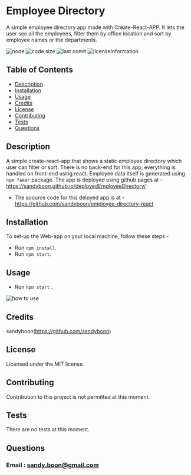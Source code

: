 # Employee Directory

A simple employee directory app made with Create-React-APP. It lets the user see all the employees, filter them by office location and sort by employee names or the departments.

![node](https://img.shields.io/node/v/latest?style=plastic)
![code size](https://img.shields.io/github/languages/code-size/sandyboon/employee-directory-react)
![last comit](https://img.shields.io/github/last-commit/sandyboon/employee-directory-react)
![licenseInformation](https://img.shields.io/apm/l/vim-mode)

## Table of Contents

- [Description](#Description)
- [Installation](#Installation)
- [Usage](#Usage)
- [Credits](#Credits)
- [License](#License)
- [Contributing](#Contributing)
- [Tests](#Tests)
- [Questions](#Questions)

## Description

A simple create-react-app that shows a static employee directory which user can filter or sort. There is no back-end for this app, everything is handled on front-end using react.
Employee data itself is generated using <code>npm faker</code> package. The app is deployed using github pages at -
https://sandyboon.github.io/deployedEmployeeDirectory/
- The soource code for this delpyed app is at - 
https://github.com/sandyboon/employee-directory-react


## Installation

To set-up the Web-app on your local machine, follow these steps -

- Run <code>npm install</code>.
- Run <code>npm start</code>.

## Usage

- Run <code>npm start</code> .

![how to use](https://github.com/sandyboon/employee-directory-react/tree/master/public/assets/empdir.gif)

## Credits

sandyboon(https://github.com/sandyboon)

## License

Licensed under the MIT license.

## Contributing

Contribution to this project is not permitted at this moment.

## Tests

There are no tests at this moment.

## Questions

### Email : sandy.boon@gmail.com
